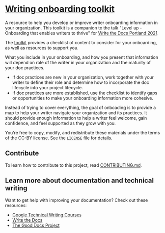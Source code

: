 # [Writing onboarding toolkit](https://github.com/google/opendocs/blob/main/onboarding/README.md)

A resource to help you develop or improve writer onboarding information in your organization. This toolkit is a companion to the talk "Level up - Onboarding that enables writers to thrive" for [Write the Docs Portland 2021](https://www.writethedocs.org/conf/portland/2021/).

The [toolkit](onboarding-toolkit.md) provides a checklist of content to consider for your onboarding, as well as resources to support you.

What you include in your onboarding, and how you present that information will depend on role of the writer in your organization and the maturity of your doc practices.

- If doc practices are new in your organization, work together with your writer to define their role and determine how to incorporate the doc lifecycle into your project lifecycle.
- If doc practices are more established, use the checklist to identify gaps or opportunities to make your onboarding information more cohesive.

Instead of trying to cover everything, the goal of onboading is to provide a map to help your writer navigate your organization and its practices. It should provide enough information to help a writer feel welcome, gain confidence, and feel supported as they grow with you.

You’re free to copy, modify, and redistribute these materials under the terms of the CC-BY license. See the [`LICENSE`](../LICENSE) file for details.

## Contribute

To learn how to contribute to this project, read [CONTRIBUTING.md](../CONTRIBUTING.md).

## Learn more about documentation and technical writing

Want to get help with improving your documentation? Check out these resources:

- [Google Technical Writing Courses](https://developers.google.com/tech-writing)
- [Write the Docs](https://www.writethedocs.org/)
- [The Good Docs Project](https://thegooddocsproject.dev/)
